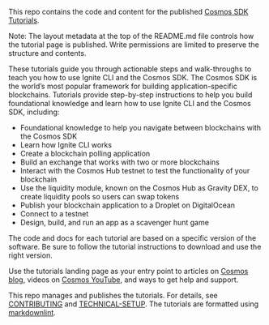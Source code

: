 <!--
layout: ModuleLandingPage
main: true
order: 0
weekly: true 
image:
  title: Important Dates
  src: /ida-timeline.svg
intro:
  - title: Interchain Developer Academy
    image: /graphics-sdk-course.png
    description: |
      Welcome to the Interchain Developer Academy! <br/>
      In the next 6 weeks, you'll dive deep into the Cosmos ecosystem. Let's get started!
    action: 
      label: Start learning
      url: /#overview
    secondtext: |
      This is a beta version of the Developer Portal that will help you take your first steps with the Cosmos SDK.
      <br>We would be grateful for your feedback. At the end of each are three icons to rate the page and a small box where you can give us feedback about things to improve. Enjoy your journey through the portal and good luck with the HackAtom!
overview:
  title: Important program information
  items:
    - title: Timeline and deadlines
      description: |
        Academy start: May 12th <br/>
        Dues of mandatory quizzes & exercises: May 20th and May 27th <br/>
        Exam period: June 23rd to July 7th <br/>
        Results available: August 3rd <br/>
    - title: What you'll learn
      description: |
        Over the next six weeks, you'll dive deep into the Cosmos ecosystem, starting with a high-level introduction to familiarize yourself with the main concepts. Next you'll put theory into practice by learning how to initiate and build an application-specific blockchain using the Cosmos SDK; how to use the Ignite CLI to scaffold modules for your blockchain; and how to connect a chain with other chains using the Inter-Blockchain Communication Protocol. You'll learn how to build frontend and backend applications using CosmJS; operate nodes and validate on a Cosmos blockchain; and run a relaying infrastructure between IBC-connected chains.
    - title: How to get the most out of the Academy
      description: |
        The Academy is self-paced and flexible, so you don't have to be online at particular times. You can follow the weekly plan or go through the learning material at your own pace. We recommend allocating about 10 hours a week to get through all the material. <br/><br/>
        The material is delivered in various formats, including text, images, videos, quizzes, and exercises. There's plenty of additional material embedded in the content to deepen your understanding of particular concepts. And if you want even more, ask your tutors and expert instructors, who'll point you in the right direction! <br/><br/>
        <div class="tm-bold">Mandatory exercises!</div>
        In each module, you will find quizzes and/or code exercises. Two of these need to be completed by a certain date. It doesn't matter if you pass a quiz or exercise - think of these as opportunities to practice and demonstrate your engagement with the program.<br/><br/>
        Week 1: Mandatory quiz - due date: Friday, May 20th <br/>
        Week 2: Mandatory exercise - due date: Friday, May 27th <br/><br/>
        You will also find exercises every week which are not mandatory. These are still highly recommended, as they are a good preparation for the final exam. <br/><br/>
        <div class="tm-bold">Technical requirements</div>
        No special technical requirements of HW or SW are needed. You need a computer with at least 8 GB RAM and 4GB free hard disk space. 
    - title: How much time do I need to dedicate to the Academy?
      description: |
       There are roughly 60 hours of learning material and exercises to work through. In addition, you need to plan for about 20 hours to complete the final exam. In our experience, participants who allocate about 10 hours of work per week tend to get the most out of the program and perform best. However, learning styles are different, so work at a pace that suits you! <br/><br/>
       All the materials are available right from the start of the program.
    - title: What support will I get in the Academy? 
      description: |
        We've set up a private Discord for the Academy for all teaching and ongoing communication. You can reach out to your tutors and expert instructors anytime for support. We encourage you to proactively collaborate with other participants in your cohort and with your instructors. Ask questions, request feedback, and seek help if you are stuck! That way, you'll get the most out of the Academy. <br/><br/>
        We aim to answer your questions within a few hours. Our maximum response time is 24 hours. Main support hours are on weekdays between 6AM UTC and 4PM UTC. We do not provide support during the weekends. <br/><br/>
        Click <a class="tm-link tm-link-underline-hover" href="/course-ida/discord-info.html" target="_blank">here</a> to learn how to join and use Discord.
    - title: How do I access Discord?
      description: |
        Follow these two steps to join the private Academy channels on Discord: 
        <ol>
          <li>Join the official Cosmos Discord by clicking <a class="tm-link tm-link-underline-hover" href="https://discord.gg/cosmosnetwork" target="_blank">here</a>.</li>
          <li>Follow the verification process. It's straightforward but if you need guidance, read this <a class="tm-link tm-link-underline-hover" href="https://medium.com/@alicemeowuk/cosmos-developers-discord-access-7c15951cc839" target="_blank">article</a></li>
          <li>After joining the Discord, follow the link we sent you in your welcome email and enter your Discord ID. You will automatically be added to the private Discord area called "Interchain Developer Academy".</li>
        </ol>
        <br/>
        If you have any problems, email us at <a class="tm-link tm-link-underline-hover" href="mailto:academy@interchain.io">academy@interchain.io</a> <br/><br/>
        We've put together a quick <a class="tm-link tm-link-underline-hover" href="/course-ida/discord-info.html" target="_blank">guide</a> explaining how to best communicate on Discord.
    - title: How do I get certified?
      description: |
        After the 6-week program, you will have two weeks to complete an exam - a combination of quizzes and a code project. The exam will be open from <span class="tm-bold">June 23rd</span> and you have to complete it by <span class="tm-bold">July 7th</span> <br/><br/>
        You'll receive an email and notification via Discord closer to the date. <br/><br/>
        If you complete the program earlier you can take the exam sooner. The earliest you can take the exam is from the program's second week. You will receive an email with further instructions on how to launch the exam request. <br/><br/>
        The exam is an individual exercise. <br/><br/>
        <div class="tm-bold">When do I get the results?</div>
        You'll receive your exam results by <span class="tm-bold">August 3rd.</span> 
modules:
  - title: Cosmos and Its Main Concepts
    description: In Week 1, you'll discover the Cosmos ecosystem and learn about the main concepts of the Cosmos SDK, from its Tendermint consensus to learning how keys, accounts, and transactions relate to each other.
    number: 1
    url: /course-ida/landingpages/week1-lp.html
    submodules:
      - title: Cosmos and its Main Concepts
        description: From the vision to the ecosystem - A universe made up of particles
        url: /course-ida/landingpages/week1-lp.html
        order: 0
      - title: Blockchain Technology and Cosmos
        description: Cosmos as part of blockchain technology
        url: /academy/1-what-is-cosmos/blockchain-and-cosmos.html
        order: 1
      - title: The Cosmos Ecosystem
        description: A universe to discover
        url: /academy/1-what-is-cosmos/cosmos-ecosystem.html
        order: 2
      - title: Getting ATOM and Staking It
        description: Staking your first ATOM
        url: /academy/1-what-is-cosmos/atom-staking.html
        order: 3
      - title: A Blockchain App Architecture
        description: ABCI, Tendermint, and state machines
        url: /academy/2-main-concepts/architecture.html
        order: 5
      - title: Accounts
        description: Discover how accounts, addresses, keys, and keyrings relate to each other
        url: /academy/2-main-concepts/accounts.html
        order: 6
      - title: Transactions
        description: Generating, signing, and broadcasting transactions
        url: /academy/2-main-concepts/transactions.html
        order: 7
      - title: Messages
        description: Introduction to MsgService and the flow of messages
        url: /academy/2-main-concepts/messages.html
        order: 8
      - title: Modules
        description: Core Cosmos SDK modules and their components
        url: /academy/2-main-concepts/modules.html
        order: 9
      - title: Protobuf
        description: Working with Protocol Buffers
        url: /academy/2-main-concepts/protobuf.html
        order: 10
      - title: Multistore and Keepers
        description: Store types, the AnteHandler, and keepers
        url: /academy/2-main-concepts/multistore-keepers.html
        order: 11
      - title: BaseApp
        description: Working with BaseApp to implement applications
        url: /academy/2-main-concepts/base-app.html
        order: 12
      - title: Queries
        description: Query lifecycle and working with queries
        url: /academy/2-main-concepts/queries.html
        order: 13
      - title: Events
        description: Using events in app development
        url: /academy/2-main-concepts/events.html
        order: 14
      - title: Context
        description: Information on the state of the app, the block, and the transaction
        url: /academy/2-main-concepts/context.html
        order: 15
      - title: Migrations
        description: How to handle on-chain upgrades
        url: /academy/2-main-concepts/migrations.html
        order: 16
      - title: Bridges
        description: Bridging to other blockchains on different protocols
        url: /academy/2-main-concepts/bridges.html
        order: 18
      - title: Mandatory Quiz
        url: /course-ida/quiz-week1.html
        order: 19
  - title: Running Your Own Cosmos Chain - Part 1
    description: In the second week, you'll discover how to run a node and learn how to build your own chain by following an example implementation of a checkers blockchain.
    number: 2
    url: /course-ida/landingpages/week2-lp.html
    submodules:
      - title: Running Your Own Cosmos Chain - Part 1
        description: Run a chain for the first time
        url: /course-ida/landingpages/week2-lp.html
        order: 0
      - title: Setup Your Work Environment
        url: /course-ida/setup.html
        order: 1
      - title: Running a Node, API, and CLI
        description: Interacting with a Cosmos SDK chain through simapp
        url: /academy/3-running-a-chain/node-api-and-cli.html
        order: 2
      - title: Ignite CLI
        description: An easy way to build your application-specific blockchain
        url: /academy/4-my-own-chain/ignitecli.html
        order: 3
      - title: Store Object - Make a Checkers Blockchain
        description: Create the object that stores a game
        url: /academy/4-my-own-chain/stored-game.html
        order: 4
      - title: Message - Create a Message to Create a Game
        description: You introduce the message to create a game
        url: /academy/4-my-own-chain/create-message.html
        order: 5
      - title: Message Handler - Create and Save a Game Properly
        description: You create a proper game
        url: /academy/4-my-own-chain/create-handling.html
        order: 6
      - title: Message and Handler - Add a Way to Make a Move
        description: You play a game
        url: /academy/4-my-own-chain/play-game.html
        order: 7
      - title: Events - Emitting Game Information
        description: You emit game information using events
        url: /academy/4-my-own-chain/events.html
        order: 8
      - title: Message and Handler - Make Sure a Player Can Reject a Game
        description: You reject a game
        url: /academy/4-my-own-chain/reject-game.html
        order: 9
      - title: Mandatory Exercise (todo)
        url: /feature-test/
        order: 10
  - title: Running Your Own Cosmos Chain - Part 2
    description: In Week 3, you'll dive deeper into customizing the checkers blockchain and discovering how to make your own game more interesting and unique.
    number: 3
    url: /course-ida/landingpages/week3-lp.html
    submodules:
      - title: Running Your Own Cosmos Chain - Part 2
        url: /course-ida/landingpages/week3-lp.html
        order: 0
      - title: Store FIFO - Put Your Games in Order
        description: You prepare to expire games
        url: /academy/4-my-own-chain/game-fifo.html
        order: 1
      - title: Store Field - Keep an Up-To-Date Game Deadline
        description: You expire games
        url: /academy/4-my-own-chain/game-deadline.html
        order: 2
      - title: Store Field - Record the Game Winner
        description: You store the winner of a game
        url: /academy/4-my-own-chain/game-winner.html
        order: 3
      - title: EndBlock - Auto-expiring Games
        description: You enforce the expiration of games
        url: /academy/4-my-own-chain/game-forfeit.html
        order: 4
      - title: Token - Let Players Set a Wager
        description: You let players set a wager
        url: /academy/4-my-own-chain/game-wager.html
        order: 5
      - title: Gas - Incentivize Players
        description: Reward validators proportional to their effort
        url: /academy/4-my-own-chain/gas-meter.html
        order: 6
      - title: Query - Help Find a Correct Move
        description: Help players make good transactions
        url: /academy/4-my-own-chain/can-play.html
        order: 7
      - title: IBC Token - Play With Cross-Chain Tokens
        description: Let players wager any fungible token
        url: /academy/4-my-own-chain/wager-denom.html
        order: 8
      - title: Migration - Introduce a Leaderboard After Production
        description: Introducing a leaderboard to your in-production blockchain
        url: /academy/4-my-own-chain/migration.html
        order: 9
      - title: CosmWasm
        description: Multi-chain smart contracts
        url: /academy/4-my-own-chain/cosmwasm.html
        order: 10
  - title: The Inter-Blockchain Communication Protocol
    description: In Week 4, you'll dive into IBC to learn more about the components that allow for cross-chain communication and how relaying works with IBC.
    number: 4
    url: /course-ida/landingpages/week4-lp.html
    submodules:
      - title: The Inter-Blockchain Communication Protocol
        description: Connecting chains
        url: /course-ida/landingpages/week4-lp.html
        order: 0
      - title: What is IBC?
        description: Introduction to the IBC Protocol
        url: /academy/ibc/what-is-ibc.html
        order: 1
      - title: Transport, Authentication, and Ordering Layer - Connections
        url: /academy/ibc/ibc-tao-dev.html
        order: 2
      - title: Transport, Authentication, and Ordering Layer - Channels
        url: /academy/ibc/channels.html
        order: 3
      - title: Transport, Authentication, and Ordering Layer - Clients
        url: /academy/ibc/clients.html
        order: 4
      - title: IBC Token Transfer
        description: Token trasnfers across chains
        url: /academy/ibc/token-transfer.html
        order: 5
      - title: Interchain Accounts
        url: /academy/ibc/ica.html
        order: 6
      - title: Relayers in General
        url: /academy/ibc/relayerintro.html
        order: 7
      - title: Go Relayer
        url: /academy/ibc/gorelayer.html
        order: 8
      - title: Hermes Relayer
        url: /academy/ibc/hermesrelayer.html
        order: 9
      - title: Overview IBC Tooling
        url: /academy/ibc/ibc-tooling.html
        order: 10
  - title: CosmJS and Building Your CosmJS Chain
    description: In Week 5, you'll learn how to use CosmJS for your chain and apply it to the checkers blockchain.
    number: 5
    url: /course-ida/landingpages/week5-lp.html
    submodules:
      - title: CosmJS and Building Your CosmJS Chain
        url: /course-ida/landingpages/week5-lp.html
        order: 0
      - title: What is CosmJS
        description: What is CosmJS and what can it do for me?
        url: /academy/xl-cosmjs/intro.html
        order: 1
      - title: Your First CosmJS Actions
        description: Interacting with a Cosmos SDK chain through CosmJS
        url: /academy/xl-cosmjs/first-steps.html
        order: 2
      - title: Compose Complex Transactions
        description: Send multiple tokens and messages through CosmJS
        url: /academy/xl-cosmjs/multi-msg.html
        order: 3
      - title: Learn to Integrate Keplr
        description: Interacting with a Cosmos SDK chain through CosmJS and Keplr
        url: /academy/xl-cosmjs/with-keplr.html
        order: 4
      - title: Create Custom Objects
        description: To work with your blockchain
        url: /academy/xl-cosmjs/create-custom.html
        order: 5
      - title: Create Custom Objects for Your Checkers Blockchain
        description: Create the objects that your GUI will use
        url: /academy/4-my-own-chain/cosmjs-objects.html
        order: 6
      - title: Create Custom Messages for Your Checkers Blockchain
        description: Create the messages that your GUI will use
        url: /academy/4-my-own-chain/cosmjs-messages.html
        order: 7
  - title: CosmJS for Your Chain - GUI and Backend Script
    description: In Week 6, you'll build on your previous work with CosmJS to implement a sound game GUI and a backend script that improves the user experience.
    number: 6
    url: /course-ida/landingpages/week6-lp.html
    submodules:
      - title: CosmJS for Your Chain - GUI and Backend Script
        description: Diving deeper into CosmJS
        url: /course-ida/landingpages/week6-lp.html
        order: 0
      - title: Pick and Fix a Checkers GUI
        description: Find a Checkers GUI before you integrate with CosmJs
        url: /academy/4-my-own-chain/external-gui.html
        order: 1
      - title: Integrate CosmJS and Keplr Into the GUI
        description: Take a Checkers GUI and use your elements
        url: /academy/4-my-own-chain/cosmjs-gui.html
        order: 2
      - title: CosmJS on a Backend Script for Game Indexing
        description: Introducing a Web2.0 server to track games per player
        url: /academy/4-my-own-chain/server-side.html
        order: 3
      - title: Final exam (todo)
        url: /feature-test/
        order: 4
      - title: What's Next
        description: Continue your Cosmos journey
        url: /academy/5-whats-next/
        order: 5
-->

This repo contains the code and content for the published [Cosmos SDK Tutorials](https://tutorials.cosmos.network/).

Note: The layout metadata at the top of the README.md file controls how the tutorial page is published. Write permissions are limited to preserve the structure and contents.

These tutorials guide you through actionable steps and walk-throughs to teach you how to use Ignite CLI and the Cosmos SDK. The Cosmos SDK is the world’s most popular framework for building application-specific blockchains. Tutorials provide step-by-step instructions to help you build foundational knowledge and learn how to use Ignite CLI and the Cosmos SDK, including:

* Foundational knowledge to help you navigate between blockchains with the Cosmos SDK
* Learn how Ignite CLI works
* Create a blockchain polling application
* Build an exchange that works with two or more blockchains
* Interact with the Cosmos Hub testnet to test the functionality of your blockchain
* Use the liquidity module, known on the Cosmos Hub as Gravity DEX, to create liquidity pools so users can swap tokens
* Publish your blockchain application to a Droplet on DigitalOcean
* Connect to a testnet
* Design, build, and run an app as a scavenger hunt game

The code and docs for each tutorial are based on a specific version of the software. Be sure to follow the tutorial instructions to download and use the right version.

Use the tutorials landing page as your entry point to articles on [Cosmos blog](https://blog.cosmos.network/), videos on [Cosmos YouTube](https://www.youtube.com/c/CosmosProject/videos), and ways to get help and support.

This repo manages and publishes the tutorials. For details, see [CONTRIBUTING](CONTRIBUTING.md) and [TECHNICAL-SETUP](TECHNICAL-SETUP.md).
The tutorials are formatted using [markdownlint](https://github.com/DavidAnson/markdownlint/blob/main/doc/Rules.md).
